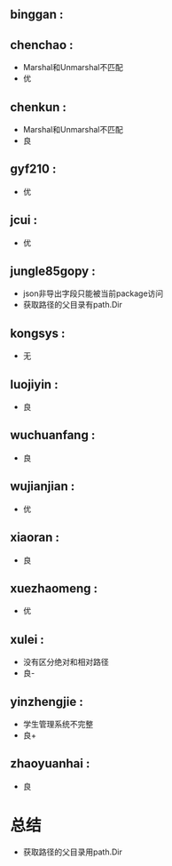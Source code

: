 ## binggan :

## chenchao :
- Marshal和Unmarshal不匹配
- 优

## chenkun :
- Marshal和Unmarshal不匹配
- 良

## gyf210 :
- 优

## jcui :
- 优

## jungle85gopy :
- json非导出字段只能被当前package访问
- 获取路径的父目录有path.Dir

## kongsys :
- 无

## luojiyin :
- 良

## wuchuanfang :
- 良

## wujianjian :
- 优

## xiaoran :
- 良

## xuezhaomeng :
- 优

## xulei :
- 没有区分绝对和相对路径
- 良-

## yinzhengjie :
- 学生管理系统不完整
- 良+

## zhaoyuanhai :
- 良


# 总结
- 获取路径的父目录用path.Dir

